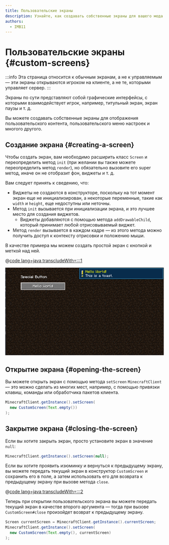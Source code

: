 ```yaml
---
title: Пользовательские экраны
description: Узнайте, как создавать собственные экраны для вашего мода.
authors:
  - IMB11
---
```


# Пользовательские экраны {#custom-screens}

:::info
Эта страница относится к обычным экранам, а не к управляемым — эти экраны открываются игроком на клиенте, а не те, которыми управляет сервер.
:::

Экраны по сути представляют собой графические интерфейсы, с которыми взаимодействует игрок, например, титульный экран, экран паузы и т. д.

Вы можете создавать собственные экраны для отображения пользовательского контента, пользовательского меню настроек и многого другого.

## Создание экрана {#creating-a-screen}

Чтобы создать экран, вам необходимо расширить класс `Screen` и переопределить метод `init` (при желании вы также можете переопределить метод `render`), но обязательно вызовите его super метод, иначе он не отобразит фон, виджеты и т. д.

Вам следует принять к сведению, что:

- Виджеты не создаются в конструкторе, поскольку на тот момент экран еще не инициализирован, а некоторые переменные, такие как `width` и `height`, еще недоступны или неточны.
- Метод `init` вызывается при инициализации экрана, и это лучшее место для создания виджетов.
  - Виджеты добавляются с помощью метода `addDrawableChild`, который принимает любой отрисовываемый виджет.
- Метод `render` вызывается в каждом кадре — из этого метода можно получить доступ к контексту отрисовки и положению мыши.

В качестве примера мы можем создать простой экран с кнопкой и меткой над ней.

@[code lang=java transcludeWith=:::1](@/reference/latest/src/client/java/com/example/docs/rendering/screens/CustomScreen.java)

![Пользовательский экран 1](/assets/develop/rendering/gui/custom-1-example.png)

## Открытие экрана {#opening-the-screen}

Вы можете открыть экран с помощью метода `setScreen` `MinecraftClient` — это можно сделать из многих мест, например, с помощью привязки клавиш, команды или обработчика пакетов клиента.

```java
MinecraftClient.getInstance().setScreen(
  new CustomScreen(Text.empty())
);
```

## Закрытие экрана  {#closing-the-screen}

Если вы хотите закрыть экран, просто установите экран в значение `null`:

```java
MinecraftClient.getInstance().setScreen(null);
```

Если вы хотите проявить изюминку и вернуться к предыдущему экрану, вы можете передать текущий экран в конструктор `CustomScreen` и сохранить его в поле, а затем использовать его для возврата к предыдущему экрану при вызове метода `close`.

@[code lang=java transcludeWith=:::2](@/reference/latest/src/client/java/com/example/docs/rendering/screens/CustomScreen.java)

Теперь при открытии пользовательского экрана вы можете передать текущий экран в качестве второго аргумента — тогда при вызове `CustomScreen#close` произойдет возврат к предыдущему экрану.

```java
Screen currentScreen = MinecraftClient.getInstance().currentScreen;
MinecraftClient.getInstance().setScreen(
  new CustomScreen(Text.empty(), currentScreen)
);
```
